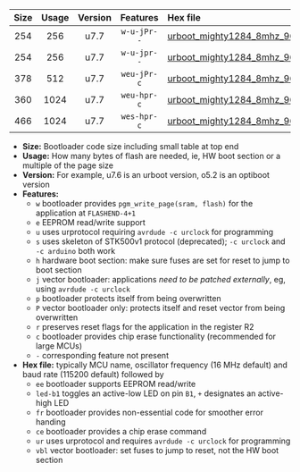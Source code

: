 |Size|Usage|Version|Features|Hex file|
|:-:|:-:|:-:|:-:|:--|
|254|256|u7.7|`w-u-jPr--`|[urboot_mighty1284_8mhz_9600bps_led+b7_ur_vbl.hex](https://raw.githubusercontent.com/stefanrueger/urboot.hex/main/boards/mighty1284/fcpu_8mhz/9600_bps/urboot_mighty1284_8mhz_9600bps_led+b7_ur_vbl.hex)|
|254|256|u7.7|`w-u-jpr--`|[urboot_mighty1284_8mhz_9600bps_led+b7_fr_ur_vbl.hex](https://raw.githubusercontent.com/stefanrueger/urboot.hex/main/boards/mighty1284/fcpu_8mhz/9600_bps/urboot_mighty1284_8mhz_9600bps_led+b7_fr_ur_vbl.hex)|
|378|512|u7.7|`weu-jPr-c`|[urboot_mighty1284_8mhz_9600bps_ee_led+b7_fr_ce_ur_vbl.hex](https://raw.githubusercontent.com/stefanrueger/urboot.hex/main/boards/mighty1284/fcpu_8mhz/9600_bps/urboot_mighty1284_8mhz_9600bps_ee_led+b7_fr_ce_ur_vbl.hex)|
|360|1024|u7.7|`weu-hpr-c`|[urboot_mighty1284_8mhz_9600bps_ee_led+b7_fr_ce_ur.hex](https://raw.githubusercontent.com/stefanrueger/urboot.hex/main/boards/mighty1284/fcpu_8mhz/9600_bps/urboot_mighty1284_8mhz_9600bps_ee_led+b7_fr_ce_ur.hex)|
|466|1024|u7.7|`wes-hpr-c`|[urboot_mighty1284_8mhz_9600bps_ee_led+b7_fr_ce.hex](https://raw.githubusercontent.com/stefanrueger/urboot.hex/main/boards/mighty1284/fcpu_8mhz/9600_bps/urboot_mighty1284_8mhz_9600bps_ee_led+b7_fr_ce.hex)|

- **Size:** Bootloader code size including small table at top end
- **Usage:** How many bytes of flash are needed, ie, HW boot section or a multiple of the page size
- **Version:** For example, u7.6 is an urboot version, o5.2 is an optiboot version
- **Features:**
  + `w` bootloader provides `pgm_write_page(sram, flash)` for the application at `FLASHEND-4+1`
  + `e` EEPROM read/write support
  + `u` uses urprotocol requiring `avrdude -c urclock` for programming
  + `s` uses skeleton of STK500v1 protocol (deprecated); `-c urclock` and `-c arduino` both work
  + `h` hardware boot section: make sure fuses are set for reset to jump to boot section
  + `j` vector bootloader: applications *need to be patched externally*, eg, using `avrdude -c urclock`
  + `p` bootloader protects itself from being overwritten
  + `P` vector bootloader only: protects itself and reset vector from being overwritten
  + `r` preserves reset flags for the application in the register R2
  + `c` bootloader provides chip erase functionality (recommended for large MCUs)
  + `-` corresponding feature not present
- **Hex file:** typically MCU name, oscillator frequency (16 MHz default) and baud rate (115200 default) followed by
  + `ee` bootloader supports EEPROM read/write
  + `led-b1` toggles an active-low LED on pin `B1`, `+` designates an active-high LED
  + `fr` bootloader provides non-essential code for smoother error handing
  + `ce` bootloader provides a chip erase command
  + `ur` uses urprotocol and requires `avrdude -c urclock` for programming
  + `vbl` vector bootloader: set fuses to jump to reset, not the HW boot section
